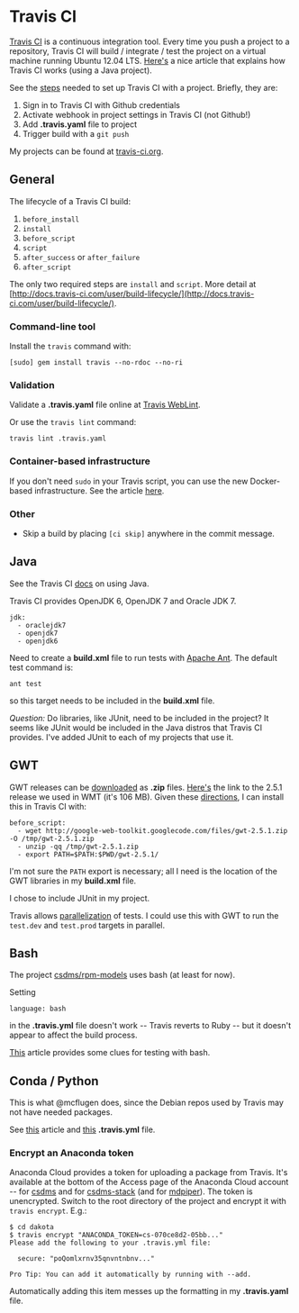 # Travis CI

[Travis CI](https://travis-ci.com) is a continuous integration tool.
Every time you push a project to a repository,
Travis CI will build / integrate / test the project
on a virtual machine running Ubuntu 12.04 LTS.
[Here's](https://blog.codecentric.de/en/2012/05/travis-ci-or-how-continuous-integration-will-become-fun-again/)
a nice article that explains how Travis CI works (using a Java
project).

See the [steps](http://docs.travis-ci.com/user/getting-started/)
needed to set up Travis CI with a project.
Briefly, they are:

1. Sign in to Travis CI with Github credentials
2. Activate webhook in project settings in Travis CI (not Github!)
3. Add **.travis.yaml** file to project
4. Trigger build with a `git push`

My projects can be found at [travis-ci.org](https://travis-ci.org/).


## General

The lifecycle of a Travis CI build:

1. `before_install`
1. `install`
1. `before_script`
1. `script`
1. `after_success` or `after_failure`
1. `after_script`

The only two required steps are `install` and `script`.
More detail at
[http://docs.travis-ci.com/user/build-lifecycle/](http://docs.travis-ci.com/user/build-lifecycle/).

### Command-line tool

Install the `travis` command with:

    [sudo] gem install travis --no-rdoc --no-ri


### Validation

Validate a **.travis.yaml** file online at
[Travis WebLint](http://lint.travis-ci.org/).

Or use the `travis lint` command:

    travis lint .travis.yaml


### Container-based infrastructure

If you don't need `sudo` in your Travis script,
you can use the new Docker-based infrastructure.
See the article [here](http://docs.travis-ci.com/user/migrating-from-legacy/).


### Other

* Skip a build by placing `[ci skip]` anywhere in the commit message.


## Java

See the Travis CI
[docs](http://docs.travis-ci.com/user/languages/java/) on using Java.

Travis CI provides OpenJDK 6, OpenJDK 7 and Oracle JDK 7.

	jdk:
	  - oraclejdk7
	  - openjdk7
	  - openjdk6

Need to create a **build.xml** file to run tests with
[Apache Ant](http://ant.apache.org/). The default test command is:

	ant test

so this target needs to be included in the **build.xml** file.

*Question:* Do libraries, like JUnit, need to be included in the
project?  It seems like JUnit would be included in the Java distros
that Travis CI provides.
I've added JUnit to each of my projects that use it.


## GWT

GWT releases can be
[downloaded](http://www.gwtproject.org/versions.html) as **.zip** files.
[Here's](http://google-web-toolkit.googlecode.com/files/gwt-2.5.1.zip)
the link to the 2.5.1 release we used in WMT (it's 106 MB). Given these
[directions](http://docs.travis-ci.com/user/installing-dependencies/#Installing-Projects-from-Source),
I can install this in Travis CI with:

	before_script:
	  - wget http://google-web-toolkit.googlecode.com/files/gwt-2.5.1.zip -O /tmp/gwt-2.5.1.zip
	  - unzip -qq /tmp/gwt-2.5.1.zip
	  - export PATH=$PATH:$PWD/gwt-2.5.1/

I'm not sure the `PATH` export is necessary;
all I need is the location of the GWT libraries
in my **build.xml** file.

I chose to include JUnit in my project.

Travis allows
[parallelization](http://docs.travis-ci.com/user/speeding-up-the-build/#Parallelizing-your-builds-across-virtual-machines)
of tests. I could use this with GWT to run the `test.dev` and
`test.prod` targets in parallel.

## Bash

The project [csdms/rpm-models](https://github.com/csdms/rpm-models)
uses bash (at least for now).

Setting

	language: bash

in the **.travis.yml** file doesn't work -- Travis reverts to Ruby --
but it doesn't appear to affect the build process.

[This](http://arongriffis.com/blog/articles/2013-03-25-bashes.html)
article provides some clues for testing with bash.

## Conda / Python

This is what @mcflugen does,
since the Debian repos used by Travis
may not have needed packages.

See [this](http://conda.pydata.org/docs/travis.html)
article
and [this](https://github.com/csdms/bmi-python/blob/master/.travis.yml)
**.travis.yml** file.


### Encrypt an Anaconda token

Anaconda Cloud provides a token for uploading a package from Travis.
It's available at the bottom of the Access page
of the Anaconda Cloud account --
for [csdms](https://anaconda.org/csdms/settings/access)
and for [csdms-stack](https://anaconda.org/csdms-stack/settings/access)
(and for [mdpiper](https://anaconda.org/mdpiper/settings/access)).
The token is unencrypted.
Switch to the root directory of the project and
encrypt it with `travis encrypt`.
E.g.:

```
$ cd dakota
$ travis encrypt "ANACONDA_TOKEN=cs-070ce8d2-05bb..."
Please add the following to your .travis.yml file:

  secure: "poQomlxrnv35qnvntnbnv..."

Pro Tip: You can add it automatically by running with --add.
```

Automatically adding this item messes up the formatting
in my **.travis.yaml** file.
